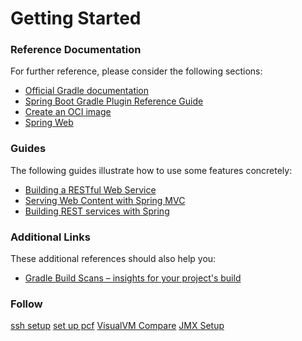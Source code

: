 # Getting Started

### Reference Documentation
For further reference, please consider the following sections:

* [Official Gradle documentation](https://docs.gradle.org)
* [Spring Boot Gradle Plugin Reference Guide](https://docs.spring.io/spring-boot/docs/3.3.0/gradle-plugin/reference/html/)
* [Create an OCI image](https://docs.spring.io/spring-boot/docs/3.3.0/gradle-plugin/reference/html/#build-image)
* [Spring Web](https://docs.spring.io/spring-boot/docs/3.3.0/reference/htmlsingle/index.html#web)

### Guides
The following guides illustrate how to use some features concretely:

* [Building a RESTful Web Service](https://spring.io/guides/gs/rest-service/)
* [Serving Web Content with Spring MVC](https://spring.io/guides/gs/serving-web-content/)
* [Building REST services with Spring](https://spring.io/guides/tutorials/rest/)

### Additional Links
These additional references should also help you:

* [Gradle Build Scans – insights for your project's build](https://scans.gradle.com#gradle)

### Follow
[ssh setup](https://docs.cloudfoundry.org/devguide/deploy-apps/ssh-apps.html)
[set up pcf](https://www.lokajittikayatray.com/post/how-to-troubleshoot-memory-leak-in-java-application-deployed-in-vmware-tanzu-pcf)
[VisualVM Compare](https://github.com/oracle/visualvm/issues/57)
[JMX Setup](https://stackoverflow.com/questions/10331189/how-to-find-the-default-jmx-port-number)

